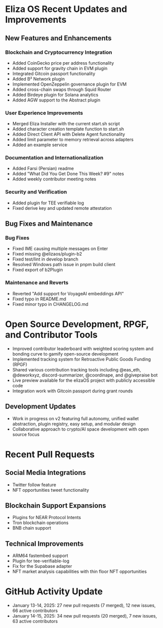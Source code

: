 # Eliza OS Recent Updates and Improvements

## New Features and Enhancements

### Blockchain and Cryptocurrency Integration
- Added CoinGecko price per address functionality
- Added support for gravity chain in EVM plugin
- Integrated Gitcoin passport functionality
- Added B² Network plugin
- Implemented OpenZeppelin governance plugin for EVM
- Added cross-chain swaps through Squid Router
- Added Birdeye plugin for Solana analytics
- Added AGW support to the Abstract plugin

### User Experience Improvements
- Merged Eliza Installer with the current start.sh script
- Added character creation template function to start.sh
- Added Direct Client API with Delete Agent functionality
- Added limit parameter to memory retrieval across adapters
- Added an example service

### Documentation and Internationalization
- Added Farsi (Persian) readme
- Added "What Did You Get Done This Week? #9" notes
- Added weekly contributor meeting notes

### Security and Verification
- Added plugin for TEE verifiable log
- Fixed derive key and updated remote attestation

## Bug Fixes and Maintenance

### Bug Fixes
- Fixed IME causing multiple messages on Enter
- Fixed missing @elizaos/plugin-b2
- Fixed test/lint in develop branch
- Resolved Windows path issue in pnpm build client
- Fixed export of b2Plugin

### Maintenance and Reverts
- Reverted "Add support for VoyageAI embeddings API"
- Fixed typo in README.md
- Fixed minor typo in CHANGELOG.md

# Open Source Development, RPGF, and Contributor Tools

- Improved contributor leaderboard with weighted scoring system and bonding curve to gamify open-source development
- Implemented tracking system for Retroactive Public Goods Funding (RPGF)
- Shared various contribution tracking tools including @eas_eth, @deworkxyz, discord-summarizer, @coordinape, and @givepraise bot
- Live preview available for the elizaOS project with publicly accessible code
- Integration work with Gitcoin passport during grant rounds

## Development Updates
- Work in progress on v2 featuring full autonomy, unified wallet abstraction, plugin registry, easy setup, and modular design
- Collaborative approach to crypto/AI space development with open source focus

# Recent Pull Requests

## Social Media Integrations
- Twitter follow feature
- NFT opportunities tweet functionality

## Blockchain Support Expansions
- Plugins for NEAR Protocol Intents
- Tron blockchain operations
- BNB chain support

## Technical Improvements
- ARM64 fastembed support
- Plugin for tee-verifiable-log
- Fix for the Supabase adapter
- NFT market analysis capabilities with thin floor NFT opportunities

# GitHub Activity Update

- January 13-14, 2025: 27 new pull requests (7 merged), 12 new issues, 66 active contributors
- January 14-15, 2025: 34 new pull requests (20 merged), 7 new issues, 63 active contributors